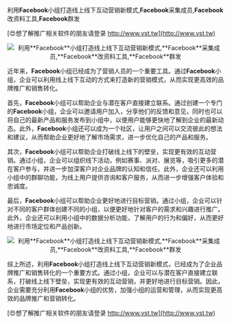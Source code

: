 利用**Facebook**小组打造线上线下互动营销新模式,**Facebook**采集成员,**Facebook**改资料工具,**Facebook**群发

[😍想了解推广相关软件的朋友请登录 http://www.vst.tw](http://www.vst.tw)

 <center><img src="https://vst.tw/MP4/tuiguang/png/6.png" alt="利用**Facebook**小组打造线上线下互动营销新模式,**Facebook**采集成员,**Facebook**改资料工具,**Facebook**群发"></center>

近年来，**Facebook**小组已经成为了营销人员的一个重要工具。通过**Facebook**小组，企业可以利用线上线下互动的方式来打造新的营销模式，从而实现更高效的品牌推广和销售转化。

首先，**Facebook**小组可以帮助企业与潜在客户直接建立联系。通过创建一个专门的**Facebook**小组，企业可以邀请用户加入，分享他们的反馈和意见，同时也可以将自己的最新产品和服务发布到小组中，以便用户能够更快地了解到企业的最新动态。此外，**Facebook**小组还可以成为一个社区，让用户之间可以交流彼此的想法和建议，从而帮助企业更好地了解市场需求，进一步优化自己的产品和服务。

其次，**Facebook**小组可以帮助企业打破线上线下的壁垒，实现更有效的互动营销。通过小组，企业可以组织线下活动，例如赛事、派对、展览等，吸引更多的潜在客户参与，并进一步加深客户对企业品牌的认知和信任。此外，企业还可以利用小组中的群聊功能，为线上用户提供咨询和客户服务，从而进一步增强客户体验和忠诚度。

最后，**Facebook**小组可以帮助企业更好地进行目标营销。通过小组，企业可以针对不同的客户群体创建不同的小组，以便更好地针对客户的需求和兴趣进行推广。此外，企业还可以利用小组中的数据分析功能，了解用户的行为和偏好，从而更好地进行市场定位和产品创新。

 <center><img src="https://vst.tw/MP4/tuiguang/png/4.png" alt="利用**Facebook**小组打造线上线下互动营销新模式,**Facebook**采集成员,**Facebook**改资料工具,**Facebook**群发"></center>

综上所述，利用**Facebook**小组打造线上线下互动营销新模式，已经成为了企业品牌推广和销售转化的一个重要方式。通过小组，企业可以与潜在客户直接建立联系，打破线上线下壁垒，实现更有效的互动营销，并更好地进行目标营销。因此，企业需要充分利用**Facebook**小组的优势，加强小组的运营和管理，从而实现更高效的品牌推广和营销转化。

[😍想了解推广相关软件的朋友请登录 http://www.vst.tw](http://www.vst.tw)



